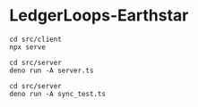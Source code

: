 # LedgerLoops-Earthstar

```
cd src/client
npx serve
```

```
cd src/server
deno run -A server.ts
```

```
cd src/server
deno run -A sync_test.ts
```